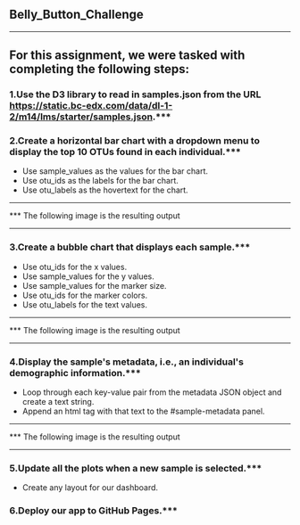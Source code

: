 ## Belly_Button_Challenge
---
For this assignment, we were tasked with completing the following steps:
---
### 1.Use the D3 library to read in samples.json from the URL https://static.bc-edx.com/data/dl-1-2/m14/lms/starter/samples.json.***

### 2.Create a horizontal bar chart with a dropdown menu to display the top 10 OTUs found in each individual.***
- Use sample_values as the values for the bar chart.
- Use otu_ids as the labels for the bar chart.
- Use otu_labels as the hovertext for the chart.
---
*** The following image is the resulting output

---
### 3.Create a bubble chart that displays each sample.***
- Use otu_ids for the x values.
- Use sample_values for the y values.
- Use sample_values for the marker size.
- Use otu_ids for the marker colors.
- Use otu_labels for the text values.
---
*** The following image is the resulting output

---
### 4.Display the sample's metadata, i.e., an individual's demographic information.***
- Loop through each key-value pair from the metadata JSON object and create a text string.
- Append an html tag with that text to the #sample-metadata panel.
---
*** The following image is the resulting output

---
### 5.Update all the plots when a new sample is selected.*** 
- Create any layout  for our dashboard. 

### 6.Deploy our app to GitHub Pages.***
